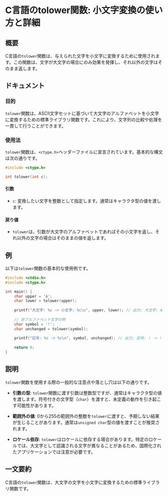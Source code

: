 <!--
Meta Description: # C言語のtolower関数: 小文字変換の使い方と詳細 ## 概要 C言語の`tolower`関数は、与えられた文字を小文字に変換するために使用されます。この関数は、文字が大文字の場合にのみ効果を発揮し、それ以外の文字はそのまま返します。 ## ドキュメント ### 目的 `tolower`関数...
Meta Keywords: tolower, char, 関数は, ctype, include
-->

# C言語のtolower関数: 小文字変換の使い方と詳細

## 概要
C言語の`tolower`関数は、与えられた文字を小文字に変換するために使用されます。この関数は、文字が大文字の場合にのみ効果を発揮し、それ以外の文字はそのまま返します。

## ドキュメント
### 目的
`tolower`関数は、ASCII文字セットに基づいて大文字のアルファベットを小文字に変換するための標準ライブラリ関数です。これにより、文字列の比較や処理を一貫して行うことができます。

### 使用法
`tolower`関数は、`<ctype.h>`ヘッダーファイルに宣言されています。基本的な構文は次の通りです。

```c
#include <ctype.h>

int tolower(int c);
```

#### 引数
- `c`: 変換したい文字を整数として指定します。通常はキャラクタ型の値を渡します。

#### 戻り値
- `tolower`は、引数が大文字のアルファベットであればその小文字を返し、それ以外の文字の場合はそのままの値を返します。

## 例
以下は`tolower`関数の基本的な使用例です。

```c
#include <stdio.h>
#include <ctype.h>

int main() {
    char upper = 'A';
    char lower = tolower(upper);
    
    printf("大文字: %c -> 小文字: %c\n", upper, lower); // 出力: 大文字: A -> 小文字: a
    
    // 非アルファベット文字の例
    char symbol = '!';
    char unchanged = tolower(symbol);
    
    printf("記号: %c -> %c\n", symbol, unchanged); // 出力: 記号: ! -> !
    
    return 0;
}
```

## 説明
`tolower`関数を使用する際の一般的な注意点や落とし穴は以下の通りです。

- **引数の型**: `tolower`関数に渡す引数は整数型ですが、通常はキャラクタ型の値を渡します。符号付きの文字型（`char`）を渡すと、未定義の動作を引き起こす可能性があります。
  
- **範囲外の値**: 0から255の範囲外の整数を`tolower`に渡すと、予期しない結果が生じることがあります。通常は`unsigned char`型の値を渡すことが推奨されます。

- **ロケール依存**: `tolower`はロケールに依存する場合があります。特定のロケールでは、大文字として認識される文字が異なることがあるため、国際化されたアプリケーションでは注意が必要です。

## 一文要約
C言語の`tolower`関数は、大文字の文字を小文字に変換するための標準ライブラリ関数です。